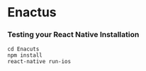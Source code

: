 # Enactus

### Testing your React Native Installation
```
cd Enacuts
npm install
react-native run-ios
```
